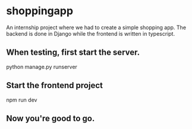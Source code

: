 # shoppingapp
An internship project where we had to create a simple shopping app.
The backend is done in Django while the frontend is written in typescript.

## When testing, first start the server.
python manage.py runserver

## Start the frontend project
npm run dev

## Now you're good to go.
